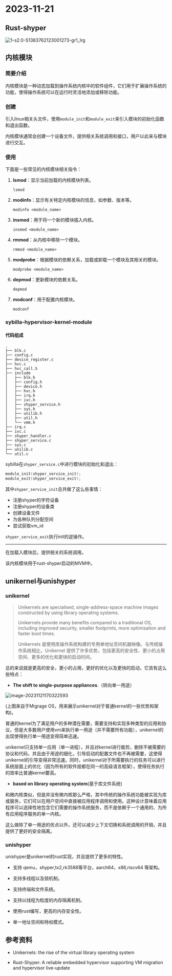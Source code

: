 # 2023-11-21

## Rust-shyper

![1-s2.0-S1383762123001273-gr1_lrg](D:\EdgeDownload\1-s2.0-S1383762123001273-gr1_lrg.jpg)

## 内核模块

### 简要介绍

内核模块是一种动态加载到操作系统内核中的软件组件，它们用于扩展操作系统的功能，使得操作系统可以在运行时灵活地添加或移除功能。

### 创建

引入linux相关头文件，使用`module_init`和`module_exit`来引入模块的初始化函数和退出函数。

内核模块通常会创建一个设备文件，提供相关系统调用和接口，用户以此来与模块进行交互。

### 使用

下面是一些常见的内核模块相关指令：

1. **lsmod**：显示当前加载的内核模块列表。

   ```
   lsmod
   ```

2. **modinfo**：显示有关特定内核模块的信息，如参数、版本等。

   ```
   modinfo <module_name>
   ```

3. **insmod**：用于将一个新的模块插入内核。

   ```
   insmod <module_name>
   ```

4. **rmmod**：从内核中移除一个模块。

   ```
   rmmod <module_name>
   ```

5. **modprobe**：根据模块的依赖关系，加载或卸载一个模块及其相关的模块。

   ```
   modprobe <module_name>
   ```

6. **depmod**：更新模块的依赖关系。

   ```
   depmod
   ```

7. **modconf**：用于配置内核模块。

   ```
   modconf
   ```

### sybilla-hypervisor-kernel-module

####  代码组成

```shell
.
├── blk.c
├── config.c
├── device_register.c
├── hvc.c
├── hvc_call.S
├── include
│   ├── blk.h
│   ├── config.h
│   ├── device.h
│   ├── hvc.h
│   ├── irq.h
│   ├── ivc.h
│   ├── shyper_service.h
│   ├── sys.h
│   ├── unilib.h
│   ├── util.h
│   └── vmm.h
├── irq.c
├── ivc.c
├── shyper_handler.c
├── shyper_service.c
├── sys.c
├── unilib.c
└── util.c
```

sybilla在`shyper_service.c`中进行模块的初始化和退出：

```c
module_init(shyper_service_init);
module_exit(shyper_service_exit);
```

其中`shyper_service_init`总共做了这么些事情：

- 注册shyper的字符设备
- 注册shyper的设备类
- 创建设备文件
- 为各种队列分配空间
- 尝试获取vm_id

`shyper_service_exit`执行init的逆操作。

---

在加载入模块后，提供相关的系统调用。

该内核模块用于rust-shyper启动的MVM中。

## unikernel与unishyper

### unikernel

> Unikernels are specialised, single-address-space machine images constructed by using library operating systems.
>
> Unikernels provide many benefits compared to a traditional OS, including improved security, smaller footprints, more optimisation and faster boot times.
>
> Unikernels 是使用库操作系统构建的专用单地址空间机器映像。与传统操作系统相比，Unikernel 提供了许多优势，包括更高的安全性、更小的占用空间、更多的优化和更快的启动时间。

总的来说就是更高的安全，更小的占用，更好的优化以及更快的启动，它具有这么些特点：

- **The shift to single-purpose appliances**.（转向单一用途）

![image-20231121170322593](C:\Users\cc\AppData\Roaming\Typora\typora-user-images\image-20231121170322593.png)

(上图来自于Migrage OS，用来展示unikernel对于普通kernel的一些优势和架构)。

普通的kernel为了满足用户的多种潜在需要，需要支持和实现多种类型的应用和协议，但是大多数用户使用vm来执行单一用途（并不需要所有功能），unikernel的出现使得执行单一用途变得简单迅速。

unikernel只支持单一应用（单一进程），并且对kernel进行裁剪，删除不被需要的协议和代码，并且由于用途的细化，引导启动的配置文件也不再被需要，这使得unikernel的引导变得非常迅速。同时，unikernel对于所需要执行的任务可以进行系统层面上的优化（因为所有的软件层都在同一的高级语言框架），使得任务执行的效率比普通kernel要高。

- **based on library operating system**(基于库文件系统)

和微内核类似，但是并没有微内核那么严格，其中传统的操作系统功能被实现为库或服务，它们可以在用户空间中直接被应用程序调用和使用。这种设计意味着应用程序可以选择性地包含它们需要的操作系统服务，而不是依赖于一个通用的、为所有应用程序服务的单一内核。

这么做除了单一用途的优点以外，还可以减少上下文切换和系统调用的开销，并且提供了更好的安全隔离。

### unishyper

unishyper是unikernel的rust实现，并且提供了更多的特性。

- 支持 qemu，shyper,tx2,rk3588等平台，aarch64，x86,riscv64 等架构。

- 支持多线程以及锁机制。
- 支持终端和文件系统。
- 支持以线程为粒度的内存隔离机制。
- 使用rust编写，更高的内存安全性。

- 单一地址空间和特权模式。

## 参考资料

- Unikernels: the rise of the virtual library operating system

- Rust-Shyper: A reliable embedded hypervisor supporting VM migration and hypervisor live-update

